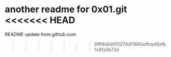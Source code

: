 another readme for 0x01.git
<<<<<<< HEAD
=======
README update from github.com
>>>>>>> 8fff4b6d0f2074d11660effced9afb1c8fa3b72e
